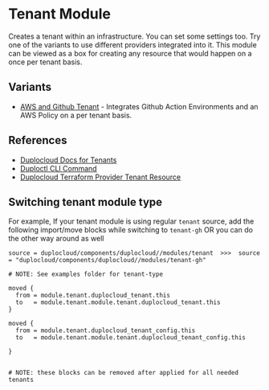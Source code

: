 # Tenant Module 

Creates a tenant within an infrastructure. You can set some settings too. Try one of the variants to use different providers integrated into it. This module can be viewed as a box for creating any resource that would happen on a once per tenant basis.

## Variants  

- [AWS and Github Tenant](../tenant-gh-aws/) - Integrates Github Action Environments and an AWS Policy on a per tenant basis. 

## References

- [Duplocloud Docs for Tenants](https://docs.duplocloud.com/docs/welcome-to-duplocloud/application-focused-interface-duplocloud-architecture/duplocloud-common-components/tenant)
- [Duploctl CLI Command](https://cli.duplocloud.com/Tenant/)
- [Duplocloud Terraform Provider Tenant Resource](https://registry.terraform.io/providers/duplocloud/duplocloud/latest/docs/resources/tenant)



## Switching tenant module type

For example, If your tenant module is using regular `tenant` source, add the following import/move blocks while switching to `tenant-gh` OR you can do the other way around as well

```
source = duplocloud/components/duplocloud//modules/tenant  >>>  source  = "duplocloud/components/duplocloud//modules/tenant-gh"

# NOTE: See examples folder for tenant-type
```

```
moved {
  from = module.tenant.duplocloud_tenant.this
  to   = module.tenant.module.tenant.duplocloud_tenant.this
}

moved {
  from = module.tenant.duplocloud_tenant_config.this
  to   = module.tenant.module.tenant.duplocloud_tenant_config.this

}


# NOTE: these blocks can be removed after applied for all needed tenants 
```





